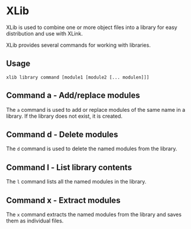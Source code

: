 # XLib
XLib is used to combine one or more object files into a library for easy distribution and use with XLink.

XLib provides several commands for working with libraries.

## Usage
    xlib library command [module1 [module2 [... modulen]]]

## Command a - Add/replace modules
The ```a``` command is used to add or replace modules of the same name in a library. If the library does not exist, it is created.

## Command d - Delete modules
The ```d``` command is used to delete the named modules from the library.

## Command l - List library contents
The ```l``` command lists all the named modules in the library.

## Command x - Extract modules
The ```x``` command extracts the named modules from the library and saves them as individual files.

